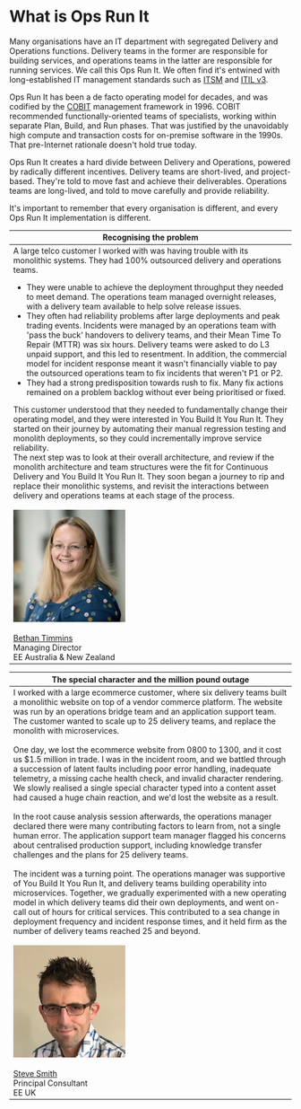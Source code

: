 # What is Ops Run It

Many organisations have an IT department with segregated Delivery and Operations functions. 
Delivery teams in the former are responsible for building services, and operations teams in the latter are responsible for running services. We call this Ops Run It. We often find it's entwined with long-established IT management standards such as [ITSM](https://en.wikipedia.org/wiki/IT_service_management) and [ITIL v3](https://www.axelos.com/certifications/itil-certifications).

Ops Run It has been a de facto operating model for decades, and was codified by the [COBIT](https://en.wikipedia.org/wiki/COBIT) management framework in 1996. COBIT recommended functionally-oriented teams of specialists, working within separate Plan, Build, and Run phases. That was justified by the unavoidably high compute and transaction costs for on-premise software in the 1990s. That pre-Internet rationale doesn't hold true today. 

Ops Run It creates a hard divide between Delivery and Operations, powered by radically different incentives. Delivery teams are short-lived, and project-based. They're told to move fast and achieve their deliverables. Operations teams are long-lived, and told to move carefully and provide reliability. 

It's important to remember that every organisation is different, and every Ops Run It implementation is different. 

|Recognising the problem|
|---|  
|A large telco customer I worked with was having trouble with its monolithic systems. They had 100% outsourced delivery and operations teams. <ul><li>They were unable to achieve the deployment throughput they needed to meet demand. The operations team managed overnight releases, with a delivery team available to help solve release issues.</li><li>They often had reliability problems after large deployments and peak trading events. Incidents were managed by an operations team with 'pass the buck' handovers to delivery teams, and their Mean Time To Repair (MTTR) was six hours. Delivery teams were asked to do L3 unpaid support, and this led to resentment. In addition, the commercial model for incident response meant it wasn't financially viable to pay the outsourced operations team to fix incidents that weren't P1 or P2.</li><li>They had a strong predisposition towards rush to fix. Many fix actions remained on a problem backlog without ever being prioritised or fixed.</li></ul>This customer understood that they needed to fundamentally change their operating model, and they were interested in You Build It You Run It.  They started on their journey by automating their manual regression testing and monolith deployments, so they could incrementally improve service reliability.<br>The next step was to look at their overall architecture, and review if the monolith architecture and team structures were the fit for Continuous Delivery and You Build It You Run It.  They soon began a journey to rip and replace their monolithic systems, and revisit the interactions between delivery and  operations teams at each stage of the process.<br><br>![Bethan Timmins](../.gitbook/assets/overview/bethan-timmins.jpg)<br><br>[Bethan Timmins](https://www.linkedin.com/in/bethan-timmins-3089369/)<br>Managing Director<br>EE Australia & New Zealand|

|The special character and the million pound outage|
|---|
|I worked with a large ecommerce customer, where six delivery teams built a monolithic website on top of a vendor commerce platform. The website was run by an operations bridge team and an application support team. The customer wanted to scale up to 25 delivery teams, and replace the monolith with microservices.<br><br>One day, we lost the ecommerce website from 0800 to 1300, and it cost us $1.5 million in trade. I was in the incident room, and we battled through a succession of latent faults including poor error handling, inadequate telemetry, a missing cache health check, and invalid character rendering. We slowly realised a single special character typed into a content asset had caused a huge chain reaction, and we'd lost the website as a result.<br><br>In the root cause analysis session afterwards, the operations manager declared there were many contributing factors to learn from, not a single human error. The application support team manager flagged his concerns about centralised production support, including knowledge transfer  challenges and the plans for 25 delivery teams.<br><br>The incident was a turning point. The operations manager was supportive of You Build It You Run It, and delivery teams building operability into microservices. Together, we gradually experimented with a new operating model in which delivery teams did their own deployments, and went on-call out of hours for critical services. This contributed to a sea change in deployment frequency and incident response times, and it held firm as the number of delivery teams reached 25 and beyond.<br><br>![Steve Smith](../.gitbook/assets/overview/steve-smith.jpg)<br><br>[Steve Smith](https://www.linkedin.com/in/stevesmithtech/)<br>Principal Consultant<br>EE UK|